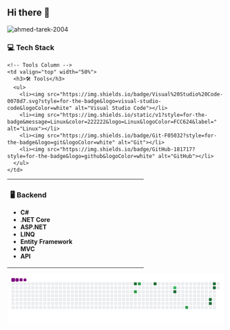 ## Hi there 👋

<img src="https://komarev.com/ghpvc/?username=ahmed-tarek-2004&label=Profile%20views&color=0e75b6&style=flat" alt="ahmed-tarek-2004" />
<!--
**ahmed-tarek2023/ahmed-tarek2023** is a ✨ _special_ ✨ repository because its `README.md` (this file) appears on your GitHub profile.

Here are some ideas to get you started:

- 🔭 I’m currently working on ...
- 🌱 I’m currently learning ...
- 👯 I’m looking to collaborate on ...
- 🤔 I’m looking for help with ...
- 💬 Ask me about ...
- 📫 How to reach me: ...
- 😄 Pronouns: ...
- ⚡ Fun fact: ...
-->
<br clear="both">
<p align="center">
<!--   <img src="https://raw.githubusercontent.com/ahmed-tarek2023/ahmed-tarek2023/output/github-contribution-grid-snake.svg" alt="Snake animation" /> -->

### 💻 Tech Stack

<table>
  <tr>
    <!-- Backend Column -->
    <td valign="top" width="50%">
      <h3>🖥 Backend</h3>
      <ul>
        <li><b>C#</b></li>
        <li><b>.NET Core</b></li>
        <li><b>ASP.NET</b></li>
        <li><b>LINQ</b></li>
        <li><b>Entity Framework</b></li>
        <li><b>MVC</b></li>
        <li><b>API</b></li>
      </ul>
    </td>

    <!-- Tools Column -->
    <td valign="top" width="50%">
      <h3>🛠 Tools</h3>
      <ul>
        <li><img src="https://img.shields.io/badge/Visual%20Studio%20Code-0078d7.svg?style=for-the-badge&logo=visual-studio-code&logoColor=white" alt="Visual Studio Code"></li>
        <li><img src="https://img.shields.io/static/v1?style=for-the-badge&message=Linux&color=222222&logo=Linux&logoColor=FCC624&label=" alt="Linux"></li>
        <li><img src="https://img.shields.io/badge/Git-F05032?style=for-the-badge&logo=git&logoColor=white" alt="Git"></li>
        <li><img src="https://img.shields.io/badge/GitHub-181717?style=for-the-badge&logo=github&logoColor=white" alt="GitHub"></li>
      </ul>
    </td>
  </tr>
</table>


![snake gif](https://github.com/ahmed-tarek2023/ahmed-tarek2023/blob/output/github-contribution-grid-snake.gif)
</p>
